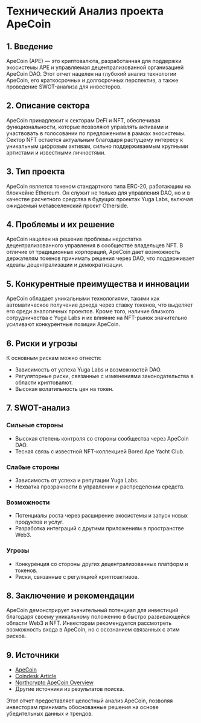 # Технический Анализ проекта ApeCoin

## 1. Введение
ApeCoin (APE) — это криптовалюта, разработанная для поддержки экосистемы APE и управляемая децентрализованной организацией ApeCoin DAO. Этот отчет нацелен на глубокий анализ технологии ApeCoin, его краткосрочных и долгосрочных перспектив, а также проведение SWOT-анализа для инвесторов.

## 2. Описание сектора
ApeCoin принадлежит к секторам DeFi и NFT, обеспечивая функциональности, которые позволяют управлять активами и участвовать в голосовании по предложениям в рамках экосистемы. Сектор NFT остается актуальным благодаря растущему интересу к уникальным цифровым активам, сильно поддерживаемым крупными артистами и известными личностями.

## 3. Тип проекта
ApeCoin является токеном стандартного типа ERC-20, работающим на блокчейне Ethereum. Он служит не только для управления DAO, но и в качестве расчетного средства в будущих проектах Yuga Labs, включая ожидаемый метавселенский проект Otherside.

## 4. Проблемы и их решение
ApeCoin нацелен на решение проблемы недостатка децентрализованного управления в сообществе владельцев NFT. В отличие от традиционных корпораций, ApeCoin дает возможность держателям токенов принимать решения через DAO, что поддерживает идеалы децентрализации и демократизации.

## 5. Конкурентные преимущества и инновации
ApeCoin обладает уникальными технологиями, такими как автоматическое получение дохода через ставку токенов, что выделяет его среди аналогичных проектов. Кроме того, наличие близкого сотрудничества с Yuga Labs и их влияние на NFT-рынок значительно усиливают конкурентные позиции ApeCoin.

## 6. Риски и угрозы
К основным рискам можно отнести:
- Зависимость от успеха Yuga Labs и возможностей DAO.
- Регуляторные риски, связанные с изменениями законодательства в области криптовалют.
- Высокая волатильность цен на токен.

## 7. SWOT-анализ
### Сильные стороны
- Высокая степень контроля со стороны сообщества через ApeCoin DAO.
- Тесная связь с известной NFT-коллекцией Bored Ape Yacht Club.

### Слабые стороны
- Зависимость от успеха и репутации Yuga Labs.
- Нехватка прозрачности в управлении и распределении средств.

### Возможности
- Потенциалы роста через расширение экосистемы и запуск новых продуктов и услуг.
- Разработка интеграций с другими приложениям в пространстве Web3.

### Угрозы
- Конкуренция со стороны других децентрализованных платформ и токенов.
- Риски, связанные с регуляцией криптоактивов.

## 8. Заключение и рекомендации
ApeCoin демонстрирует значительный потенциал для инвестиций благодаря своему уникальному положению в быстро развивающейся области Web3 и NFT. Инвесторам рекомендуется рассмотреть возможность входа в ApeCoin, но с осознанием связанных с этим рисков.

## 9. Источники
- [ApeCoin](https://apecoin.com)
- [Coindesk Article](https://www.coindesk.com/markets/2024/10/21/apecoin-surges-100-as-yuga-labs-debuts-apechain/)
- [Northcrypto ApeCoin Overview](https://www.northcrypto.com/learn/about/apecoin)  
- Другие источники из результатов поиска.

Этот отчет предоставляет целостный анализ ApeCoin, позволяя инвесторам принимать обоснованные решения на основе убедительных данных и трендов.
